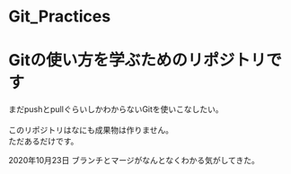 # Git_Practices
<h1>Gitの使い方を学ぶためのリポジトリです</h1>
まだpushとpullぐらいしかわからないGitを使いこなしたい。<br>
<br>
このリポジトリはなにも成果物は作りません。<br>
ただあるだけです。

2020年10月23日
ブランチとマージがなんとなくわかる気がしてきた。